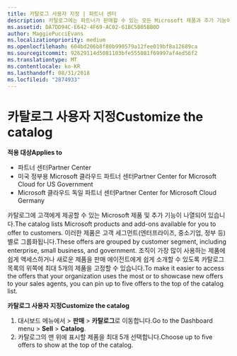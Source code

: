 ```yaml
---
title: 카탈로그 사용자 지정 | 파트너 센터
description: 카탈로그에는 파트너가 판매할 수 있는 모든 Microsoft 제품과 추가 기능이 나열됩니다.
ms.assetid: DA7DD94C-E642-4F69-AC02-61BC5B05BB0D
author: MaggiePucciEvans
ms.localizationpriority: medium
ms.openlocfilehash: 604bd206b8f80b990579a12fee019bf8a12689ca
ms.sourcegitcommit: 92629114d5081103bfe555081f69997af4ed56f2
ms.translationtype: MT
ms.contentlocale: ko-KR
ms.lasthandoff: 08/31/2018
ms.locfileid: "2874933"
---
```

# <a name="customize-the-catalog"></a><span data-ttu-id="2a0cc-103">카탈로그 사용자 지정</span><span class="sxs-lookup"><span data-stu-id="2a0cc-103">Customize the catalog</span></span>

**<span data-ttu-id="2a0cc-104">적용 대상</span><span class="sxs-lookup"><span data-stu-id="2a0cc-104">Applies to</span></span>**

-  <span data-ttu-id="2a0cc-105">파트너 센터</span><span class="sxs-lookup"><span data-stu-id="2a0cc-105">Partner Center</span></span>
-  <span data-ttu-id="2a0cc-106">미국 정부용 Microsoft 클라우드 파트너 센터</span><span class="sxs-lookup"><span data-stu-id="2a0cc-106">Partner Center for Microsoft Cloud for US Government</span></span>
-  <span data-ttu-id="2a0cc-107">Microsoft 클라우드 독일 파트너 센터</span><span class="sxs-lookup"><span data-stu-id="2a0cc-107">Partner Center for Microsoft Cloud Germany</span></span>

<span data-ttu-id="2a0cc-108">카탈로그에 고객에게 제공할 수 있는 Microsoft 제품 및 추가 기능이 나열되어 있습니다.</span><span class="sxs-lookup"><span data-stu-id="2a0cc-108">The catalog lists Microsoft products and add-ons available for you to offer to customers.</span></span> <span data-ttu-id="2a0cc-109">이러한 제품은 고객 세그먼트(엔터프라이즈, 중소기업, 정부 등)별로 그룹화됩니다.</span><span class="sxs-lookup"><span data-stu-id="2a0cc-109">These offers are grouped by customer segment, including enterprise, small business, and government.</span></span> <span data-ttu-id="2a0cc-110">조직이 가장 많이 사용하는 제품에 쉽게 액세스하거나 새로운 제품을 판매 에이전트에게 쉽게 소개할 수 있도록 카탈로그 목록의 위쪽에 최대 5개의 제품을 고정할 수 있습니다.</span><span class="sxs-lookup"><span data-stu-id="2a0cc-110">To make it easier to access the offers that your organization uses the most or to showcase new offers to your sales agents, you can pin up to five offers to the top of the catalog list.</span></span>

**<span data-ttu-id="2a0cc-111">카탈로그 사용자 지정</span><span class="sxs-lookup"><span data-stu-id="2a0cc-111">Customize the catalog</span></span>**

1.  <span data-ttu-id="2a0cc-112">대시보드 메뉴에서 &gt; **판매** &gt; **카탈로그**로 이동합니다.</span><span class="sxs-lookup"><span data-stu-id="2a0cc-112">Go to the Dashboard menu &gt; **Sell** &gt; **Catalog**.</span></span>
2.  <span data-ttu-id="2a0cc-113">카탈로그의 맨 위에 표시할 제품을 최대 5개 선택합니다.</span><span class="sxs-lookup"><span data-stu-id="2a0cc-113">Choose up to five offers to show at the top of the catalog.</span></span>

 

 




